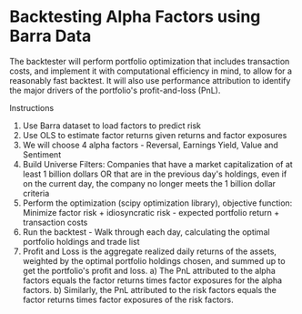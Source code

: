 # Backtesting Alpha Factors using Barra Data 

The backtester will perform portfolio optimization that includes transaction costs, and  implement it with computational efficiency 
in mind, to allow for a reasonably fast backtest. It will also use performance attribution to identify the major drivers of 
the portfolio's profit-and-loss (PnL). 

Instructions 
1) Use Barra dataset to load factors to predict risk 
2) Use OLS to estimate factor returns given returns and factor exposures
3) We will choose 4 alpha factors - Reversal, Earnings Yield, Value and Sentiment 
4) Build Universe Filters: Companies that have a market capitalization of at least 1 billion dollars OR that are in the previous day's holdings, even if on the current day, the company no longer meets the 1 billion dollar criteria
5) Perform the optimization (scipy optimization library), objective function: 
Minimize factor risk + idiosyncratic risk - expected portfolio return + transaction costs
6) Run the backtest - Walk through each day, calculating the optimal portfolio holdings and trade list
7) Profit and Loss is the aggregate realized daily returns of the assets, weighted by the optimal portfolio holdings chosen, and summed up to get the portfolio's profit and loss.
  a) The PnL attributed to the alpha factors equals the factor returns times factor exposures for the alpha factors.
  b) Similarly, the PnL attributed to the risk factors equals the factor returns times factor exposures of the risk factors.





